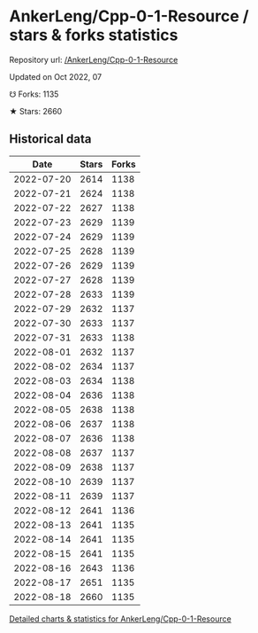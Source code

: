 # AnkerLeng/Cpp-0-1-Resource / stars & forks statistics

Repository url: [/AnkerLeng/Cpp-0-1-Resource](https://github.com/AnkerLeng/Cpp-0-1-Resource)

Updated on Oct 2022, 07

☋ Forks: 1135

★ Stars: 2660

## Historical data
| Date | Stars | Forks |
|------|-------|-------|
| 2022-07-20 | 2614 | 1138 | 
| 2022-07-21 | 2624 | 1138 | 
| 2022-07-22 | 2627 | 1138 | 
| 2022-07-23 | 2629 | 1139 | 
| 2022-07-24 | 2629 | 1139 | 
| 2022-07-25 | 2628 | 1139 | 
| 2022-07-26 | 2629 | 1139 | 
| 2022-07-27 | 2628 | 1139 | 
| 2022-07-28 | 2633 | 1139 | 
| 2022-07-29 | 2632 | 1137 | 
| 2022-07-30 | 2633 | 1137 | 
| 2022-07-31 | 2633 | 1138 | 
| 2022-08-01 | 2632 | 1137 | 
| 2022-08-02 | 2634 | 1137 | 
| 2022-08-03 | 2634 | 1138 | 
| 2022-08-04 | 2636 | 1138 | 
| 2022-08-05 | 2638 | 1138 | 
| 2022-08-06 | 2637 | 1138 | 
| 2022-08-07 | 2636 | 1138 | 
| 2022-08-08 | 2637 | 1137 | 
| 2022-08-09 | 2638 | 1137 | 
| 2022-08-10 | 2639 | 1137 | 
| 2022-08-11 | 2639 | 1137 | 
| 2022-08-12 | 2641 | 1136 | 
| 2022-08-13 | 2641 | 1135 | 
| 2022-08-14 | 2641 | 1135 | 
| 2022-08-15 | 2641 | 1135 | 
| 2022-08-16 | 2643 | 1136 | 
| 2022-08-17 | 2651 | 1135 | 
| 2022-08-18 | 2660 | 1135 | 


[Detailed charts & statistics for AnkerLeng/Cpp-0-1-Resource](https://reviewgithub.com/rep/AnkerLeng/Cpp-0-1-Resource)
